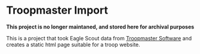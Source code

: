 # Troopmaster Import

**This project is no longer maintaned, and stored here for archival purposes**

This is a project that took Eagle Scout data from [Troopmaster Software](http://www.troopmaster.com/) and creates a static html page suitable for a troop website.
